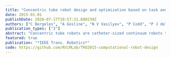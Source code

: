 ```yaml
---
title: "Concentric tube robot design and optimization based on task and anatomical constraints"
date: 2015-01-01
publishDate: 2020-07-17T10:57:31.680239Z
authors: ["C Bergeles", "A Gosline", "N V Vasilyev", "P Codd", "P J del Nido", "P E Dupont"]
publication_types: ["2"]
abstract: "Concentric tube robots are catheter-sized continuum robots that are well suited for minimally invasive surgery inside confined body cavities. These robots are constructed from sets of precurved superelastic tubes and are capable of assuming complex 3-D curves. The family of 3-D curves that the robot can assume depends on the number, curvatures, lengths, and stiffnesses of the tubes in its tube set. The robot design problem involves solving for a tube set that will produce the family of curves necessary to perform a surgical procedure. At a minimum, these curves must enable the robot to smoothly extend into the body and to ma- nipulate tools over the desired surgical workspace while respect- ing anatomical constraints. This paper introduces an optimization framework that utilizes procedure- or patient-specific image-based anatomical models along with surgical workspace requirements to generate robot tube set designs. The algorithm searches for designs that minimize robot length and curvature and for which all paths required for the procedure consist of stable robot configurations. Two mechanics-based kinematic models are used. Initial designs are sought using a model assuming torsional rigidity. These de- signs are then refined using a torsionally compliant model. The approach is illustrated with clinically relevant examples from neu- rosurgery and intracardiac surgery."
featured: true
publication: "*IEEE Trans. Robotics*"
code: https://github.com/RViMLab/TRO2015-computational-robot-design
---
```

